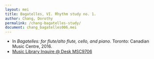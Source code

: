 ```yaml
---
layout: mei
title: Bagatelles, VI. Rhythm study no. 1.
author: Chang, Dorothy
permalink: /chang-bagatelles-study/
document: chang_bagatelles006.mei
---
```


- In *Bagatelles: for flute/alto flute, cello, and piano.* Toronto: Canadian Music Centre, 2016.
- <a href="https://tufts.primo.exlibrisgroup.com/permalink/01TUN_INST/1kc9gia/alma991018728035703851" target="_blank">Music Library Inquire @ Desk MSC9706</a>
